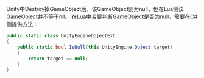 Unity中Destroy掉GameObject后，该GameObject则为null，但在Lua侧该GameObject并不等于nil。
在Lua中若要判断GameObject是否为null，需要在C#侧提供方法：
```csharp
public static class UnityEngineObjectExt
{
    public static bool IsNull(this UnityEngine.Object target)
    {
        return target == null;
    }
}
```